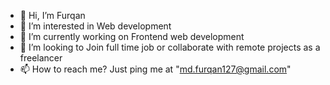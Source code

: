 - 👋 Hi, I’m Furqan
- 👀 I’m interested in Web development
- 🌱 I’m currently working on Frontend web development
- 💞️ I’m looking to Join full time job or collaborate with remote projects as a freelancer
- 📫 How to reach me? Just ping me at "md.furqan127@gmail.com"

<!---
Furqan619/Furqan619 is a ✨ special ✨ repository because its `README.md` (this file) appears on your GitHub profile.
You can click the Preview link to take a look at your changes.
--->
